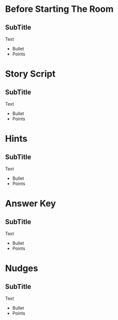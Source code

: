 # Before Starting The Room

## SubTitle

Text

* Bullet
* Points

# Story Script

## SubTitle

Text

* Bullet
* Points

# Hints

## SubTitle

Text

* Bullet
* Points

# Answer Key

## SubTitle

Text

* Bullet
* Points

# Nudges

## SubTitle

Text

* Bullet
* Points

